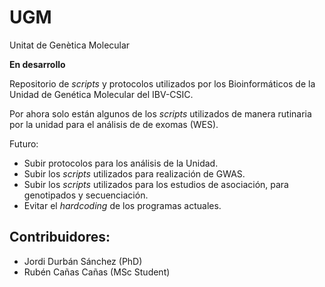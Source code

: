 # UGM
Unitat de Genètica Molecular

**En desarrollo**

Repositorio de *scripts* y protocolos utilizados por los Bioinformáticos de la Unidad de Genética Molecular del IBV-CSIC.

Por ahora solo están algunos de los *scripts* utilizados de manera rutinaria por la unidad para el análisis de de exomas (WES).

Futuro:
- Subir protocolos para los análisis de la Unidad.
- Subir los *scripts* utilizados para realización de GWAS.
- Subir los *scripts* utilizados para los estudios de asociación, para genotipados y secuenciación.
- Evitar el *hardcoding* de los programas actuales.
 
## Contribuidores:
- Jordi Durbán Sánchez (PhD)
- Rubén Cañas Cañas (MSc Student)
